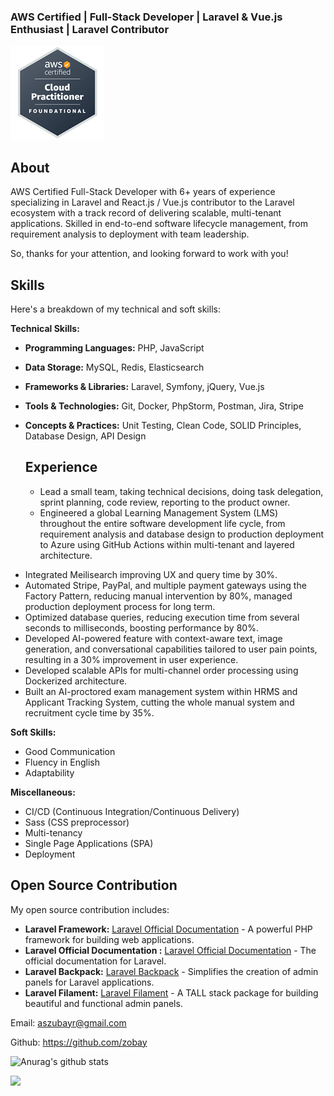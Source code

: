 ### AWS Certified | Full-Stack Developer | Laravel & Vue.js Enthusiast | Laravel Contributor


![AWS Certified Cloud Practitioner](https://raw.githubusercontent.com/zobay/zobay/main/aws.png)

## About
AWS Certified Full-Stack Developer with 6+ years of experience specializing in Laravel and React.js / Vue.js contributor to the Laravel ecosystem with a track record of delivering scalable, multi-tenant applications. Skilled in end-to-end software lifecycle management, from requirement analysis to deployment with team leadership.

So, thanks for your attention, and looking forward to work with you!

## Skills

Here's a breakdown of my technical and soft skills:

**Technical Skills:**

* **Programming Languages:** PHP, JavaScript
* **Data Storage:** MySQL, Redis, Elasticsearch
* **Frameworks & Libraries:** Laravel, Symfony, jQuery, Vue.js
* **Tools & Technologies:** Git, Docker, PhpStorm, Postman, Jira, Stripe
* **Concepts & Practices:** Unit Testing, Clean Code, SOLID Principles, Database Design, API Design

  ## Experience
  - Lead a small team, taking technical decisions,  doing task delegation, sprint planning, code review, reporting to the product owner.
  - Engineered  a global Learning Management System (LMS)  throughout the entire software development life cycle, from requirement analysis and database design to production deployment to Azure using GitHub Actions within multi-tenant and layered architecture.
- Integrated Meilisearch improving UX and query time by 30%.
- Automated Stripe, PayPal, and multiple payment gateways using the Factory Pattern, reducing manual intervention by 80%, managed production deployment process for long term. 
- Optimized database queries, reducing execution time from several seconds to milliseconds, boosting performance by 80%.
- Developed AI-powered feature with context-aware text, image generation, and conversational capabilities tailored to user pain points, resulting in a 30% improvement in user experience.
- Developed scalable APIs for multi-channel order processing using Dockerized architecture.
- Built an AI-proctored exam management system within HRMS and Applicant Tracking System,  cutting the whole manual system and recruitment cycle time by 35%.

**Soft Skills:**

* Good Communication
* Fluency in English
* Adaptability

**Miscellaneous:**

* CI/CD (Continuous Integration/Continuous Delivery)
* Sass (CSS preprocessor)
* Multi-tenancy
* Single Page Applications (SPA)
* Deployment

## Open Source Contribution

My open source contribution includes:

* **Laravel Framework:** [Laravel Official Documentation](https://laravel.com) - A powerful PHP framework for building web applications.
* **Laravel Official Documentation :** [Laravel Official Documentation](https://laravel.com/docs) - The official documentation for Laravel.
* **Laravel Backpack:** [Laravel Backpack](https://backpackforlaravel.com/) - Simplifies the creation of admin panels for Laravel applications.
* **Laravel Filament:** [Laravel Filament](https://filament.laravel.com/) - A TALL stack package for building beautiful and functional admin panels.




Email: aszubayr@gmail.com

Github: https://github.com/zobay

![Anurag's github stats](https://github-readme-stats.vercel.app/api?username=zobay&count_private=true&show_icons=true&theme=radical)

![](https://komarev.com/ghpvc/?username=zobay&color=brightgreen)

